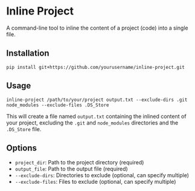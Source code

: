 # Inline Project

A command-line tool to inline the content of a project (code) into a single file.

## Installation

```
pip install git+https://github.com/yourusername/inline-project.git
```

## Usage

```
inline-project /path/to/your/project output.txt --exclude-dirs .git node_modules --exclude-files .DS_Store
```

This will create a file named `output.txt` containing the inlined content of your project, excluding the `.git` and `node_modules` directories and the `.DS_Store` file.

## Options

- `project_dir`: Path to the project directory (required)
- `output_file`: Path to the output file (required)
- `--exclude-dirs`: Directories to exclude (optional, can specify multiple)
- `--exclude-files`: Files to exclude (optional, can specify multiple)

